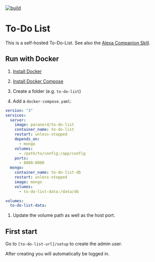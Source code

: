 [![build](https://github.com/paranerd/to-do-list/actions/workflows/main.yml/badge.svg)](https://github.com/paranerd/to-do-list/actions/workflows/main.yml)

# To-Do List
This is a self-hosted To-Do-List. See also the [Alexa Companion Skill](https://github.com/paranerd/to-do-list-alexa-skill).

## Run with Docker
1. [Install Docker](https://docs.docker.com/get-docker/)

1. [Install Docker Compose](https://docs.docker.com/compose/install/)

1. Create a folder (e.g. `to-do-list`)
1. Add a `docker-compose.yaml`:

```yaml
version: "3"
services:
  server:
    image: paranerd/to-do-list
    container_name: to-do-list
    restart: unless-stopped
    depends_on:
      - mongo
    volumes:
      - /path/to/config:/app/config
    ports:
      - 8080:8080
  mongo:
    container_name: to-do-list-db
    restart: unless-stopped
    image: mongo
    volumes:
      - to-do-list-data:/data/db

volumes:
  to-do-list-data:
```

1. Update the volume path as well as the host port.

## First start
Go to `[to-do-list-url]/setup` to create the admin user.

After creating you will automatically be logged in.
